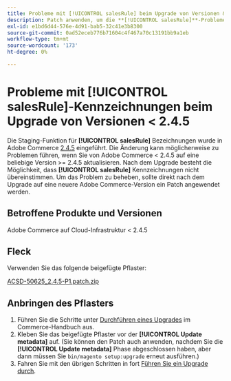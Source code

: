 ```yaml
---
title: Probleme mit [!UICONTROL salesRule] beim Upgrade von Versionen &lt; 2.4.5
description: Patch anwenden, um die **[!UICONTROL salesRule]**-Probleme beim Upgrade von Adobe Commerce-Versionen &lt; 2.4.5 zu beheben.
exl-id: e1bd6d44-576e-4d91-bab5-32c41e3b8300
source-git-commit: 0ad52eceb776b71604c4f467a70c13191bb9a1eb
workflow-type: tm+mt
source-wordcount: '173'
ht-degree: 0%

---
```


# Probleme mit **[!UICONTROL salesRule]**-Kennzeichnungen beim Upgrade von Versionen &lt; 2.4.5

Die Staging-Funktion für **[!UICONTROL salesRule]** Bezeichnungen wurde in Adobe Commerce [2.4.5](/docs/commerce-operations/release/notes/adobe-commerce/2-4-5.html) eingeführt. Die Änderung kann möglicherweise zu Problemen führen, wenn Sie von Adobe Commerce &lt; 2.4.5 auf eine beliebige Version >= 2.4.5 aktualisieren. Nach dem Upgrade besteht die Möglichkeit, dass **[!UICONTROL salesRule]** Kennzeichnungen nicht übereinstimmen. Um das Problem zu beheben, sollte direkt nach dem Upgrade auf eine neuere Adobe Commerce-Version ein Patch angewendet werden.

## Betroffene Produkte und Versionen

Adobe Commerce auf Cloud-Infrastruktur &lt; 2.4.5

## Fleck

Verwenden Sie das folgende beigefügte Pflaster:

[ACSD-50625_2.4.5-P1.patch.zip](assets/ACSD-50625_2.4.5-p1.patch.zip)

## Anbringen des Pflasters

1. Führen Sie die Schritte unter [Durchführen eines Upgrades](https://experienceleague.adobe.com/docs/commerce-operations/upgrade-guide/implementation/perform-upgrade.html?lang=de) im Commerce-Handbuch aus.
1. Kleben Sie das beigefügte Pflaster vor der **[!UICONTROL Update metadata]** auf.
(Sie können den Patch auch anwenden, nachdem Sie die **[!UICONTROL Update metadata]** Phase abgeschlossen haben, aber dann müssen Sie `bin/magento setup:upgrade` erneut ausführen.)
1. Fahren Sie mit den übrigen Schritten in fort [Führen Sie ein Upgrade durch](https://experienceleague.adobe.com/docs/commerce-operations/upgrade-guide/implementation/perform-upgrade.html?lang=de).
